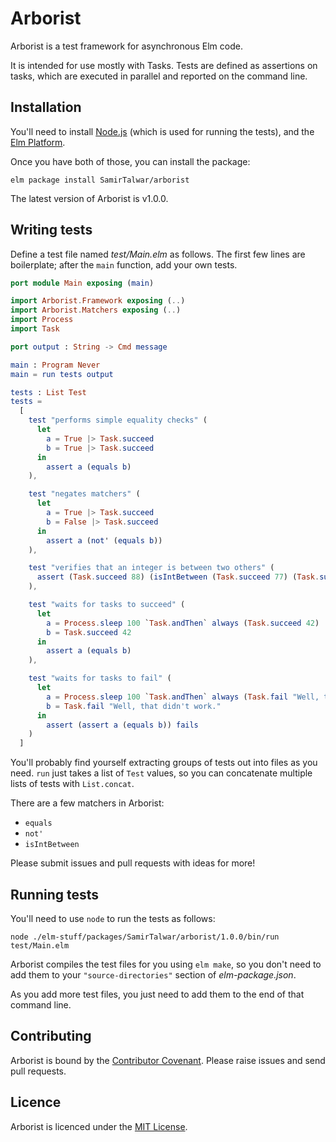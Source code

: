 # Arborist

Arborist is a test framework for asynchronous Elm code.

It is intended for use mostly with Tasks. Tests are defined as assertions on tasks, which are executed in parallel and reported on the command line.

## Installation

You'll need to install [Node.js][] (which is used for running the tests), and the [Elm Platform][].

Once you have both of those, you can install the package:

    elm package install SamirTalwar/arborist

The latest version of Arborist is v1.0.0.

[Node.js]: https://nodejs.org/
[Elm Platform]: http://elm-lang.org/install

## Writing tests

Define a test file named *test/Main.elm* as follows. The first few lines are boilerplate; after the `main` function, add your own tests.

```elm
port module Main exposing (main)

import Arborist.Framework exposing (..)
import Arborist.Matchers exposing (..)
import Process
import Task

port output : String -> Cmd message

main : Program Never
main = run tests output

tests : List Test
tests =
  [
    test "performs simple equality checks" (
      let
        a = True |> Task.succeed
        b = True |> Task.succeed
      in
        assert a (equals b)
    ),

    test "negates matchers" (
      let
        a = True |> Task.succeed
        b = False |> Task.succeed
      in
        assert a (not' (equals b))
    ),

    test "verifies that an integer is between two others" (
      assert (Task.succeed 88) (isIntBetween (Task.succeed 77) (Task.succeed 99))
    ),

    test "waits for tasks to succeed" (
      let
        a = Process.sleep 100 `Task.andThen` always (Task.succeed 42)
        b = Task.succeed 42
      in
        assert a (equals b)
    ),

    test "waits for tasks to fail" (
      let
        a = Process.sleep 100 `Task.andThen` always (Task.fail "Well, that didn't work.")
        b = Task.fail "Well, that didn't work."
      in
        assert (assert a (equals b)) fails
    )
  ]
```

You'll probably find yourself extracting groups of tests out into files as you need. `run` just takes a list of `Test` values, so you can concatenate multiple lists of tests with `List.concat`.

There are a few matchers in Arborist:

  * `equals`
  * `not'`
  * `isIntBetween`

Please submit issues and pull requests with ideas for more!

## Running tests

You'll need to use `node` to run the tests as follows:

	node ./elm-stuff/packages/SamirTalwar/arborist/1.0.0/bin/run test/Main.elm

Arborist compiles the test files for you using `elm make`, so you don't need to add them to your `"source-directories"` section of *elm-package.json*.

As you add more test files, you just need to add them to the end of that command line.

## Contributing

Arborist is bound by the [Contributor Covenant][]. Please raise issues and send pull requests.

[Contributor Covenant]: http://contributor-covenant.org/version/1/4/

## Licence

Arborist is licenced under the [MIT License][].

[MIT License]: https://samirtalwar.mit-license.org/
